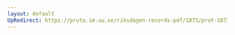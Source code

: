 ```yaml
---
layout: default
UpRedirect: https://pruto.im.uu.se/riksdagen-records-pdf/1873/prot-1873--ak--226/prot-1873--ak--226_025.pdf
---
```

